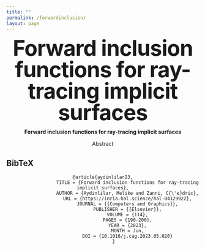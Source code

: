 ```yaml
---
title: ""
permalink: /forwardinclusion/
layout: page
---
```


<style type="text/css" media="screen">
  .container {
    margin: 10px auto;
    text-align: center;
  }
  h1 {
    margin: 10px 0;
    font-size: 4em;
    line-height: 1;
    letter-spacing: -1px;
  }
</style>


<div class="container">
  <h1>Forward inclusion functions for ray-tracing implicit surfaces</h1>
  <p><strong> Forward inclusion functions for ray-tracing implicit surfaces  </strong></p>
  <p>Abstract</p>

  
</div>


<section class="section" id="BibTeX">
    <div class="container is-max-desktop content">
      <h2 style="text-align:left" class="title">BibTeX</h2>
      <pre><code style="text-align:left">@article{aydinlilar23,
                  TITLE = {Forward inclusion functions for ray-tracing implicit surfaces},
                  AUTHOR = {Aydinlilar, Melike and Zanni, C{\'e}dric},
                  URL = {https://inria.hal.science/hal-04129922},
                  JOURNAL = {{Computers and Graphics}},
                  PUBLISHER = {{Elsevier}},
                  VOLUME = {114},
                  PAGES = {190-200},
                  YEAR = {2023},
                  MONTH = Jun,
                  DOI = {10.1016/j.cag.2023.05.026}
        }</code></pre>
    </div>
  </section>















